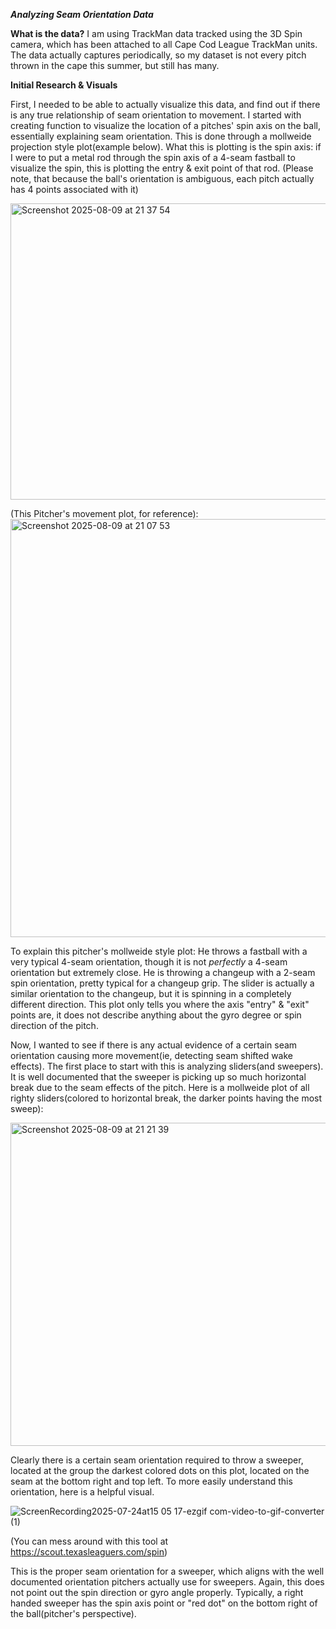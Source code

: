***Analyzing Seam Orientation Data***



**What is the data?**
I am using TrackMan data tracked using the 3D Spin camera, which has been attached to all Cape Cod League TrackMan units. The data actually captures periodically, so my dataset is not every pitch thrown in the cape this summer, but still has many.





**Initial Research & Visuals**

First, I needed to be able to actually visualize this data, and find out if there is any true relationship of seam orientation to movement. 
I started with creating function to visualize the location of a pitches' spin axis on the ball, essentially explaining seam orientation. This is done through a mollweide projection style plot(example below).
What this is plotting is the spin axis: if I were to put a metal rod through the spin axis of a 4-seam fastball to visualize the spin, this is plotting the entry & exit point of that rod.
(Please note, that because the ball's orientation is ambiguous, each pitch actually has 4 points associated with it)

<img width="980" height="474" alt="Screenshot 2025-08-09 at 21 37 54" src="https://github.com/user-attachments/assets/2e4512ae-f5d0-4d37-9cb2-320891b51ed8" />


(This Pitcher's movement plot, for reference):
<img width="820" height="669" alt="Screenshot 2025-08-09 at 21 07 53" src="https://github.com/user-attachments/assets/6062c1f5-e0b5-48ea-93a8-a1827cf4855f" />

To explain this pitcher's mollweide style plot:
He throws a fastball with a very typical 4-seam orientation, though it is not _perfectly_ a 4-seam orientation but extremely close. 
He is throwing a changeup with a 2-seam spin orientation, pretty typical for a changeup grip.
The slider is actually a similar orientation to the changeup, but it is spinning in a completely different direction. This plot only tells you where the axis "entry" & "exit" points are, it does not describe anything about the gyro degree or spin direction of the pitch.


Now, I wanted to see if there is any actual evidence of a certain seam orientation causing more movement(ie, detecting seam shifted wake effects).
The first place to start with this is analyzing sliders(and sweepers). It is well documented that the sweeper is picking up so much horizontal break due to the seam effects of the pitch. 
Here is a mollweide plot of all righty sliders(colored to horizontal break, the darker points having the most sweep):

<img width="1062" height="517" alt="Screenshot 2025-08-09 at 21 21 39" src="https://github.com/user-attachments/assets/536e4417-e632-4c13-9f4c-668ddd26464b" />

Clearly there is a certain seam orientation required to throw a sweeper, located at the group the darkest colored dots on this plot, located on the seam at the bottom right and top left. 
To more easily understand this orientation, here is a helpful visual.

![ScreenRecording2025-07-24at15 05 17-ezgif com-video-to-gif-converter (1)](https://github.com/user-attachments/assets/b60a156a-3be6-400e-b839-b096f589e123)

(You can mess around with this tool at https://scout.texasleaguers.com/spin)

This is the proper seam orientation for a sweeper, which aligns with the well documented orientation pitchers actually use for sweepers. 
Again, this does not point out the spin direction or gyro angle properly. Typically, a right handed sweeper has the spin axis point or "red dot" on the bottom right of the ball(pitcher's perspective).





